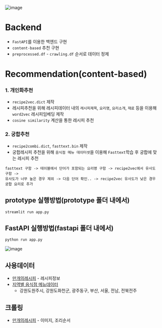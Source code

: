 ![image](https://user-images.githubusercontent.com/57215124/175440790-8334fae5-1e68-4710-91fd-729376d7dd2f.png)

# Backend
- `FastAPI`를 이용한 백엔드 구현
- `content-based` 추천 구현
- `preprocessed.df` - `crawling.df` 순서로 데이터 정제

# Recommendation(content-based)
### 1. 개인화추천 
- `recipe2vec.dict` 제작
- 레시피추천을 위해 레시피데이터 내의 `레시피제목`, `요리명`, `요리소개`, `재료` 등을 이용해 `word2vec` 레시피임베딩 제작
- `cosine similarity` 계산을 통한 레시피 추천

### 2. 궁합추천
- `recipe2combi.dict`, `fasttext.bin` 제작
- 궁합레시피 추천을 위해 `음식점 메뉴 데이터셋`을 이용해 `Fasttext`학습 후 궁합에 맞는 레시피 추천
```
fasttext 구함 -> 테이블에서 단어가 포함되는 요리명 구함 -> recipe2vec에서 유사도 구함 ->
유사도가 너무 높은 경우 제외 -> 다음 단어 확인.. -> recipe2vec 유사도가 낮은 경우 궁합 요리로 추가
```

## prototype 실행방법(prototype 폴더 내에서)
```
streamlit run app.py
```


## FastAPI 실행방법(fastapi 폴더 내에서)
```
python run app.py
```
![image](https://user-images.githubusercontent.com/57215124/175384495-c821f534-a791-45ff-9fcd-087642536c34.png)


## 사용데이터
- [만개의레시피](https://kadx.co.kr/product/detail/0c5ec800-4fc2-11eb-8b6e-e776ccea3964) - 레시피정보
- [지역별 음식점 메뉴데이터](https://www.data.go.kr/tcs/dss/selectDataSetList.do?dType=FILE&keyword=%EB%A9%94%EB%89%B4&detailKeyword=&publicDataPk=&recmSe=&detailText=&relatedKeyword=&commaNotInData=&commaAndData=&commaOrData=&must_not=&tabId=&dataSetCoreTf=&coreDataNm=&sort=&relRadio=&orgFullName=&orgFilter=&org=&orgSearch=&currentPage=3&perPage=10&brm=%EC%8B%9D%ED%92%88%EA%B1%B4%EA%B0%95&instt=&svcType=&kwrdArray=&extsn=CSV&coreDataNmArray=&pblonsipScopeCode=)
    - 강원도원주시, 강원도화천군, 광주동구, 부산, 서울, 전남, 전북전주

## 크롤링
- [만개의레시피](https://www.10000recipe.com/index.html) - 이미지, 조리순서
